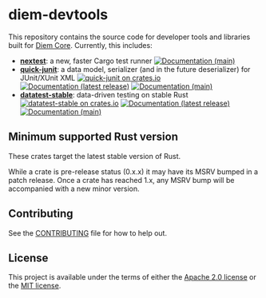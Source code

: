 # diem-devtools

This repository contains the source code for developer tools and libraries built for
[Diem Core](https://github.com/diem/diem/). Currently, this includes:

* [**nextest**](nextest): a new, faster Cargo test runner [![Documentation (main)](https://img.shields.io/badge/docs-main-brightgreen)](https://diem.github.io/diem-devtools/rustdoc/nextest-runner/)
* [**quick-junit**](quick-junit): a data model, serializer (and in the future deserializer) for JUnit/XUnit XML [![quick-junit on crates.io](https://img.shields.io/crates/v/quick-junit)](https://crates.io/crates/quick-junit) [![Documentation (latest release)](https://img.shields.io/badge/docs-latest-brightgreen)](https://docs.rs/quick-junit/) [![Documentation (main)](https://img.shields.io/badge/docs-main-purple)](https://diem.github.io/diem-devtools/rustdoc/quick_junit/)
* [**datatest-stable**](datatest-stable): data-driven testing on stable Rust [![datatest-stable on crates.io](https://img.shields.io/crates/v/datatest-stable)](https://crates.io/crates/datatest-stable) [![Documentation (latest release)](https://img.shields.io/badge/docs-latest-brightgreen)](https://docs.rs/datatest-stable/) [![Documentation (main)](https://img.shields.io/badge/docs-main-purple)](https://diem.github.io/diem-devtools/rustdoc/datatest_stable/) 

## Minimum supported Rust version

These crates target the latest stable version of Rust.

While a crate is pre-release status (0.x.x) it may have its MSRV bumped in a patch release. Once a crate has reached
1.x, any MSRV bump will be accompanied with a new minor version.

## Contributing

See the [CONTRIBUTING](CONTRIBUTING.md) file for how to help out.

## License

This project is available under the terms of either the [Apache 2.0 license](LICENSE-APACHE) or the [MIT
license](LICENSE-MIT).
